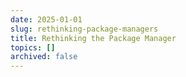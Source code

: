```yaml
---
date: 2025-01-01
slug: rethinking-package-managers
title: Rethinking the Package Manager
topics: []
archived: false
---
```

